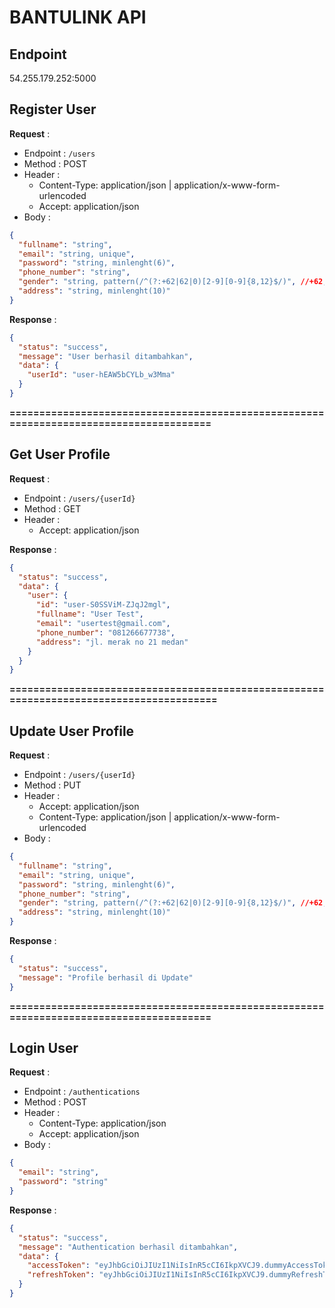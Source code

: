 # BANTULINK API

## Endpoint

54.255.179.252:5000

## Register User

**Request** :

- Endpoint : `/users`
- Method : POST
- Header :
  - Content-Type: application/json | application/x-www-form-urlencoded
  - Accept: application/json
- Body :

```json
{
  "fullname": "string",
  "email": "string, unique",
  "password": "string, minlenght(6)",
  "phone_number": "string",
  "gender": "string, pattern(/^(?:+62|62|0)[2-9][0-9]{8,12}$/)", //+62, 62, atau 0 diikuti 8-12 digit
  "address": "string, minlenght(10)"
}
```

**Response** :

```json
{
  "status": "success",
  "message": "User berhasil ditambahkan",
  "data": {
    "userId": "user-hEAW5bCYLb_w3Mma"
  }
}
```

**=======================================================================================**

## Get User Profile

**Request** :

- Endpoint : `/users/{userId}`
- Method : GET
- Header :
  - Accept: application/json

**Response** :

```json
{
  "status": "success",
  "data": {
    "user": {
      "id": "user-S0SSViM-ZJqJ2mgl",
      "fullname": "User Test",
      "email": "usertest@gmail.com",
      "phone_number": "081266677738",
      "address": "jl. merak no 21 medan"
    }
  }
}
```

**========================================================================================**

## Update User Profile

**Request** :

- Endpoint : `/users/{userId}`
- Method : PUT
- Header :
  - Accept: application/json
  - Content-Type: application/json | application/x-www-form-urlencoded
- Body :

```json
{
  "fullname": "string",
  "email": "string, unique",
  "password": "string, minlenght(6)",
  "phone_number": "string",
  "gender": "string, pattern(/^(?:+62|62|0)[2-9][0-9]{8,12}$/)", //+62, 62, atau 0 diikuti 8-12 digit
  "address": "string, minlenght(10)"
}
```

**Response** :

```json
{
  "status": "success",
  "message": "Profile berhasil di Update"
}
```

**=======================================================================================**

## Login User

**Request** :

- Endpoint : `/authentications`
- Method : POST
- Header :
  - Content-Type: application/json
  - Accept: application/json
- Body :

```json
{
  "email": "string",
  "password": "string"
}
```

**Response** :

```json
{
  "status": "success",
  "message": "Authentication berhasil ditambahkan",
  "data": {
    "accessToken": "eyJhbGciOiJIUzI1NiIsInR5cCI6IkpXVCJ9.dummyAccessToken",
    "refreshToken": "eyJhbGciOiJIUzI1NiIsInR5cCI6IkpXVCJ9.dummyRefreshToken"
  }
}
```
